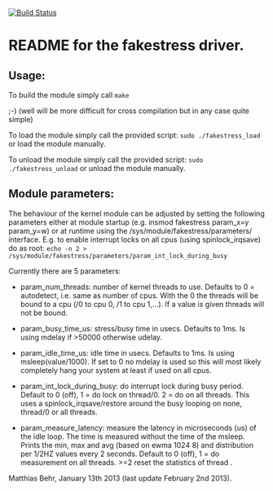 [![Build Status](https://travis-ci.org/mbehr1/fakestress.svg?branch=master)](https://travis-ci.org/mbehr1/fakestress)

README for the fakestress driver.
=================================

Usage:
------
To build the module simply call
`make`

;-) (well will be more difficult for cross compilation but in any case quite simple)

To load the module simply call the provided script:
`sudo ./fakestress_load`
or load the module manually.

To unload the module simply call the provided script:
`sudo ./fakestress_unload`
or unload the module manually.

Module parameters:
------------------
The behaviour of the kernel module can be adjusted by setting the following parameters
either at module startup (e.g. insmod fakestress param_x=y param_y=w)
or at runtime using the /sys/module/fakestress/parameters/ interface.
E.g. to enable interrupt locks on all cpus (using spinlock_irqsave) do as root:
`echo -n 2 > /sys/module/fakestress/parameters/param_int_lock_during_busy`

Currently there are 5 parameters:
- param_num_threads: number of kernel threads to use. Defaults to 0 = autodetect, i.e. same as number of cpus.
 With the 0 the threads will be bound to a cpu (/0 to cpu 0, /1 to cpu 1,...). If a value is given threads
 will not be bound.

- param_busy_time_us: stress/busy time in usecs. Defaults to 1ms. Is using mdelay if >50000 otherwise udelay.

- param_idle_time_us: idle time in usecs. Defaults to 1ms. Is using msleep(value/1000). If set to 0 no mdelay is
 used so this will most likely completely hang your system at least if used on all cpus.

- param_int_lock_during_busy: do interrupt lock during busy period. Default to 0 (off), 1 = do lock on thread/0. 2 = do on all threads.
 This uses a spinlock_irqsave/restore around the busy looping on none, thread/0 or all threads.

- param_measure_latency: measure the latency in microseconds (us) of the idle loop. The time is measured without
 the time of the msleep. Prints the min, max and avg (based on ewma 1024 8) and distribution per 1/2HZ values every 2 seconds.
 Default to 0 (off), 1 = do measurement on all threads. >=2 reset the statistics of thread <id-2>.
 

Matthias Behr, January 13th 2013 (last update February 2nd 2013). 
 
